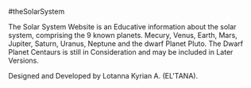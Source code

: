 #theSolarSystem


The Solar System Website is an Educative information about the solar system, comprising the 9 known planets.
Mecury, Venus, Earth, Mars, Jupiter, Saturn, Uranus, Neptune and the dwarf Planet Pluto.
The Dwarf Planet Centaurs is still in Consideration and may be included in Later Versions.

Designed and Developed by Lotanna Kyrian A. (EL'TANA).
